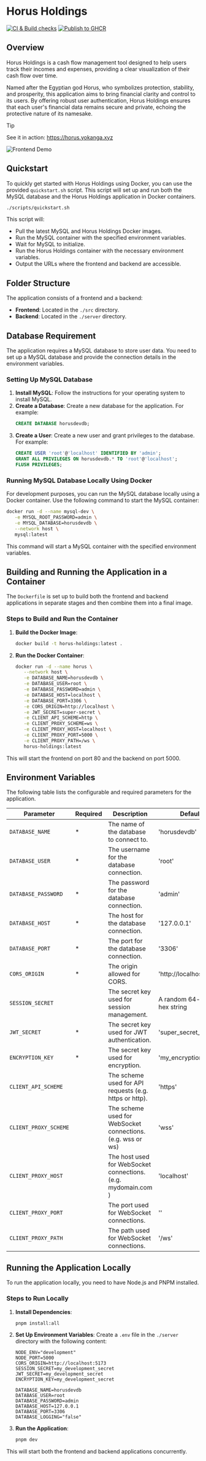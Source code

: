 # Horus Holdings

[![CI & Build checks](https://github.com/jordojordo/horus-holdings/actions/workflows/tests.yaml/badge.svg)](https://github.com/jordojordo/horus-holdings/actions/workflows/tests.yaml) [![Publish to GHCR](https://github.com/jordojordo/horus-holdings/actions/workflows/release-container.yaml/badge.svg)](https://github.com/jordojordo/horus-holdings/actions/workflows/release-container.yaml)

## Overview

Horus Holdings is a cash flow management tool designed to help users track their incomes and expenses, providing a clear visualization of their cash flow over time.

Named after the Egyptian god Horus, who symbolizes protection, stability, and prosperity, this application aims to bring financial clarity and control to its users. By offering robust user authentication, Horus Holdings ensures that each user's financial data remains secure and private, echoing the protective nature of its namesake.

> [!TIP]
> See it in action: https://horus.yokanga.xyz

![Frontend Demo](assets/frontend-demo.png)

## Quickstart

To quickly get started with Horus Holdings using Docker, you can use the provided `quickstart.sh` script. This script will set up and run both the MySQL database and the Horus Holdings application in Docker containers.

```bash
./scripts/quickstart.sh
```

This script will:
- Pull the latest MySQL and Horus Holdings Docker images.
- Run the MySQL container with the specified environment variables.
- Wait for MySQL to initialize.
- Run the Horus Holdings container with the necessary environment variables.
- Output the URLs where the frontend and backend are accessible.

## Folder Structure

The application consists of a frontend and a backend:
- **Frontend**: Located in the `./src` directory.
- **Backend**: Located in the `./server` directory.

## Database Requirement

The application requires a MySQL database to store user data. You need to set up a MySQL database and provide the connection details in the environment variables.

### Setting Up MySQL Database

1. **Install MySQL**: Follow the instructions for your operating system to install MySQL.
2. **Create a Database**: Create a new database for the application. For example:
   ```sql
   CREATE DATABASE horusdevdb;
   ```
3. **Create a User**: Create a new user and grant privileges to the database. For example:
   ```sql
   CREATE USER 'root'@'localhost' IDENTIFIED BY 'admin';
   GRANT ALL PRIVILEGES ON horusdevdb.* TO 'root'@'localhost';
   FLUSH PRIVILEGES;
   ```

### Running MySQL Database Locally Using Docker

For development purposes, you can run the MySQL database locally using a Docker container. Use the following command to start the MySQL container:

```sh
docker run -d --name mysql-dev \
   -e MYSQL_ROOT_PASSWORD=admin \
   -e MYSQL_DATABASE=horusdevdb \
   --network host \
   mysql:latest
```

This command will start a MySQL container with the specified environment variables.

## Building and Running the Application in a Container

The `Dockerfile` is set up to build both the frontend and backend applications in separate stages and then combine them into a final image.

### Steps to Build and Run the Container

1. **Build the Docker Image**:
   ```sh
   docker build -t horus-holdings:latest .
   ```

2. **Run the Docker Container**:
   ```sh
   docker run -d --name horus \
      --network host \
      -e DATABASE_NAME=horusdevdb \
      -e DATABASE_USER=root \
      -e DATABASE_PASSWORD=admin \
      -e DATABASE_HOST=localhost \
      -e DATABASE_PORT=3306 \
      -e CORS_ORIGIN=http://localhost \
      -e JWT_SECRET=super-secret \
      -e CLIENT_API_SCHEME=http \
      -e CLIENT_PROXY_SCHEME=ws \
      -e CLIENT_PROXY_HOST=localhost \
      -e CLIENT_PROXY_PORT=5000 \
      -e CLIENT_PROXY_PATH=/ws \
      horus-holdings:latest
   ```

This will start the frontend on port 80 and the backend on port 5000.

## Environment Variables

The following table lists the configurable and required parameters for the application.

| Parameter               | Required | Description                                                   | Default                                          |
|-------------------------|----------|---------------------------------------------------------------|--------------------------------------------------|
| `DATABASE_NAME`         | *        | The name of the database to connect to.                       | 'horusdevdb'                                     |
| `DATABASE_USER`         | *        | The username for the database connection.                     | 'root'                                           |
| `DATABASE_PASSWORD`     | *        | The password for the database connection.                     | 'admin'                                          |
| `DATABASE_HOST`         | *        | The host for the database connection.                         | '127.0.0.1'                                      |
| `DATABASE_PORT`         | *        | The port for the database connection.                         | '3306'                                           |
| `CORS_ORIGIN`           | *        | The origin allowed for CORS.                                  | 'http://localhost:5173'                          |
| `SESSION_SECRET`        |          | The secret key used for session management.                   | A random 64-byte hex string                      |
| `JWT_SECRET`            | *        | The secret key used for JWT authentication.                   | 'super_secret_key'                               |
| `ENCRYPTION_KEY`        | *        | The secret key used for encryption.                           | 'my_encryption_key'                              |
| `CLIENT_API_SCHEME`     |          | The scheme used for API requests (e.g. https or http).        | 'https'                                          |
| `CLIENT_PROXY_SCHEME`   |          | The scheme used for WebSocket connections. (e.g. wss or ws)   | 'wss'                                            |
| `CLIENT_PROXY_HOST`     |          | The host used for WebSocket connections. (e.g. mydomain.com ) | 'localhost'                                      |
| `CLIENT_PROXY_PORT`     |          | The port used for WebSocket connections.                      | ''                                               |
| `CLIENT_PROXY_PATH`     |          | The path used for WebSocket connections.                      | '/ws'                                            |


## Running the Application Locally

To run the application locally, you need to have Node.js and PNPM installed.

### Steps to Run Locally

1. **Install Dependencies**:
   ```sh
   pnpm install:all
   ```

2. **Set Up Environment Variables**:
   Create a `.env` file in the `./server` directory with the following content:
   ```env
   NODE_ENV="development"
   NODE_PORT=5000
   CORS_ORIGIN=http://localhost:5173
   SESSION_SECRET=my_development_secret
   JWT_SECRET=my_development_secret
   ENCRYPTION_KEY=my_development_secret

   DATABASE_NAME=horusdevdb
   DATABASE_USER=root
   DATABASE_PASSWORD=admin
   DATABASE_HOST=127.0.0.1
   DATABASE_PORT=3306
   DATABASE_LOGGING="false"
   ```

3. **Run the Application**:
   ```sh
   pnpm dev
   ```

This will start both the frontend and backend applications concurrently.
